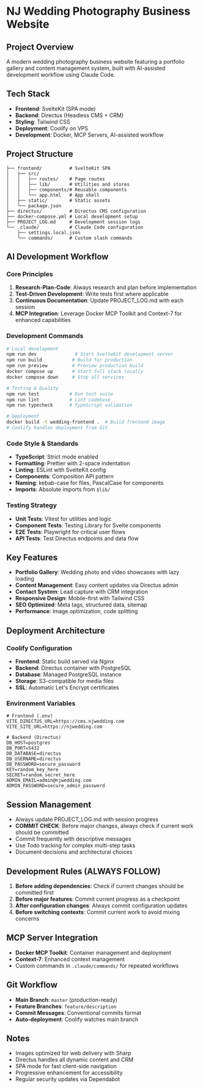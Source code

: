 # NJ Wedding Photography Business Website

## Project Overview
A modern wedding photography business website featuring a portfolio gallery and content management system, built with AI-assisted development workflow using Claude Code.

## Tech Stack
- **Frontend**: SvelteKit (SPA mode)
- **Backend**: Directus (Headless CMS + CRM)
- **Styling**: Tailwind CSS
- **Deployment**: Coolify on VPS
- **Development**: Docker, MCP Servers, AI-assisted workflow

## Project Structure
```
├── frontend/          # SvelteKit SPA
│   ├── src/
│   │   ├── routes/    # Page routes
│   │   ├── lib/       # Utilities and stores
│   │   ├── components/# Reusable components
│   │   └── app.html   # App shell
│   ├── static/        # Static assets
│   └── package.json
├── directus/          # Directus CMS configuration
├── docker-compose.yml # Local development setup
├── PROJECT_LOG.md     # Development session logs
└── .claude/           # Claude Code configuration
    ├── settings.local.json
    └── commands/      # Custom slash commands
```

## AI Development Workflow

### Core Principles
1. **Research-Plan-Code**: Always research and plan before implementation
2. **Test-Driven Development**: Write tests first where applicable
3. **Continuous Documentation**: Update PROJECT_LOG.md with each session
4. **MCP Integration**: Leverage Docker MCP Toolkit and Context-7 for enhanced capabilities

### Development Commands
```bash
# Local development
npm run dev              # Start SvelteKit development server
npm run build           # Build for production  
npm run preview         # Preview production build
docker compose up       # Start full stack locally
docker compose down     # Stop all services

# Testing & Quality
npm run test           # Run test suite
npm run lint           # Lint codebase
npm run typecheck      # TypeScript validation

# Deployment
docker build -t wedding-frontend .  # Build frontend image
# Coolify handles deployment from Git
```

### Code Style & Standards
- **TypeScript**: Strict mode enabled
- **Formatting**: Prettier with 2-space indentation
- **Linting**: ESLint with SvelteKit config
- **Components**: Composition API pattern
- **Naming**: kebab-case for files, PascalCase for components
- **Imports**: Absolute imports from `$lib/`

### Testing Strategy
- **Unit Tests**: Vitest for utilities and logic
- **Component Tests**: Testing Library for Svelte components
- **E2E Tests**: Playwright for critical user flows
- **API Tests**: Test Directus endpoints and data flow

## Key Features
- **Portfolio Gallery**: Wedding photo and video showcases with lazy loading
- **Content Management**: Easy content updates via Directus admin
- **Contact System**: Lead capture with CRM integration
- **Responsive Design**: Mobile-first with Tailwind CSS
- **SEO Optimized**: Meta tags, structured data, sitemap
- **Performance**: Image optimization, code splitting

## Deployment Architecture

### Coolify Configuration
- **Frontend**: Static build served via Nginx
- **Backend**: Directus container with PostgreSQL
- **Database**: Managed PostgreSQL instance
- **Storage**: S3-compatible for media files
- **SSL**: Automatic Let's Encrypt certificates

### Environment Variables
```env
# Frontend (.env)
VITE_DIRECTUS_URL=https://cms.njwedding.com
VITE_SITE_URL=https://njwedding.com

# Backend (Directus)
DB_HOST=postgres
DB_PORT=5432
DB_DATABASE=directus
DB_USERNAME=directus
DB_PASSWORD=secure_password
KEY=random_key_here
SECRET=random_secret_here
ADMIN_EMAIL=admin@njwedding.com
ADMIN_PASSWORD=secure_admin_password
```

## Session Management
- Always update PROJECT_LOG.md with session progress
- **COMMIT CHECK**: Before major changes, always check if current work should be committed
- Commit frequently with descriptive messages
- Use Todo tracking for complex multi-step tasks
- Document decisions and architectural choices

## Development Rules (ALWAYS FOLLOW)
1. **Before adding dependencies**: Check if current changes should be committed first
2. **Before major features**: Commit current progress as a checkpoint
3. **After configuration changes**: Always commit configuration updates
4. **Before switching contexts**: Commit current work to avoid mixing concerns

## MCP Server Integration
- **Docker MCP Toolkit**: Container management and deployment
- **Context-7**: Enhanced context management
- Custom commands in `.claude/commands/` for repeated workflows

## Git Workflow
- **Main Branch**: `master` (production-ready)
- **Feature Branches**: `feature/description`
- **Commit Messages**: Conventional commits format
- **Auto-deployment**: Coolify watches main branch

## Notes
- Images optimized for web delivery with Sharp
- Directus handles all dynamic content and CRM
- SPA mode for fast client-side navigation
- Progressive enhancement for accessibility
- Regular security updates via Dependabot